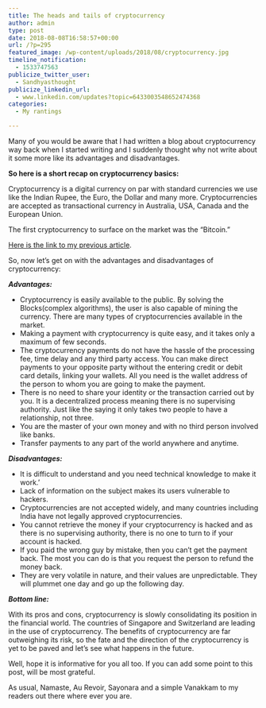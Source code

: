 ```yaml
---
title: The heads and tails of cryptocurrency
author: admin
type: post
date: 2018-08-08T16:58:57+00:00
url: /?p=295
featured_image: /wp-content/uploads/2018/08/cryptocurrency.jpg
timeline_notification:
  - 1533747563
publicize_twitter_user:
  - Sandhyasthought
publicize_linkedin_url:
  - www.linkedin.com/updates?topic=6433003548652474368
categories:
  - My rantings

---
```

Many of you would be aware that I had written a blog about cryptocurrency way back when I started writing and I suddenly thought why not write about it some more like its advantages and disadvantages.

**So here is a short recap on cryptocurrency basics:**

Cryptocurrency is a digital currency on par with standard currencies we use like the Indian Rupee, the Euro, the Dollar and many more. Cryptocurrencies are accepted as transactional currency in Australia, USA, Canada and the European Union.

The first cryptocurrency to surface on the market was the “Bitcoin.”

[Here is the link to my previous article][1].

So, now let’s get on with the advantages and disadvantages of cryptocurrency:

**_Advantages:_**

  * Cryptocurrency is easily available to the public. By solving the Blocks(complex algorithms), the user is also capable of mining the currency. There are many types of cryptocurrencies available in the market.
  * Making a payment with cryptocurrency is quite easy, and it takes only a maximum of few seconds.
  * The cryptocurrency payments do not have the hassle of the processing fee, time delay and any third party access. You can make direct payments to your opposite party without the entering credit or debit card details, linking your wallets. All you need is the wallet address of the person to whom you are going to make the payment.
  * There is no need to share your identity or the transaction carried out by you. It is a decentralized process meaning there is no supervising authority. Just like the saying it only takes two people to have a relationship, not three.
  * You are the master of your own money and with no third person involved like banks.
  * Transfer payments to any part of the world anywhere and anytime.

**_Disadvantages:_**

  * It is difficult to understand and you need technical knowledge to make it work.’
  * Lack of information on the subject makes its users vulnerable to hackers.
  * Cryptocurrencies are not accepted widely, and many countries including India have not legally approved cryptocurrencies.
  * You cannot retrieve the money if your cryptocurrency is hacked and as there is no supervising authority, there is no one to turn to if your account is hacked.
  * If you paid the wrong guy by mistake, then you can’t get the payment back. The most you can do is that you request the person to refund the money back.
  * They are very volatile in nature, and their values are unpredictable. They will plummet one day and go up the following day.

**_Bottom line:_**

With its pros and cons, cryptocurrency is slowly consolidating its position in the financial world. The countries of Singapore and Switzerland are leading in the use of cryptocurrency. The benefits of cryptocurrency are far outweighing its risk, so the fate and the direction of the cryptocurrency is yet to be paved and let’s see what happens in the future.

Well, hope it is informative for you all too. If you can add some point to this post, will be most grateful.

As usual, Namaste, Au Revoir, Sayonara and a simple Vanakkam to my readers out there where ever you are.

 [1]: https://sandhyasthoughtsblog.wordpress.com/2017/10/12/cryptocurrency/